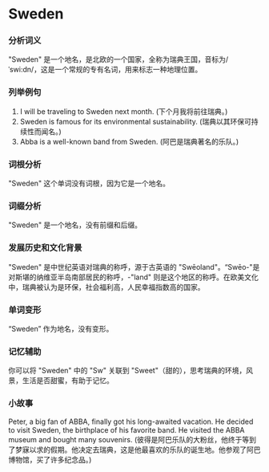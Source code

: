 # Sweden

### 分析词义

  

"Sweden" 是一个地名，是北欧的一个国家，全称为瑞典王国，音标为/ˈswi:dn/，这是一个常规的专有名词，用来标志一种地理位置。

  

### 列举例句

  

1.  I will be traveling to Sweden next month. (下个月我将前往瑞典。)
2.  Sweden is famous for its environmental sustainability. (瑞典以其环保可持续性而闻名。)
3.  Abba is a well-known band from Sweden. (阿巴是瑞典著名的乐队。)

  

### 词根分析

  

"Sweden" 这个单词没有词根，因为它是一个地名。

  

### 词缀分析

  

"Sweden" 是一个地名，没有前缀和后缀。

  

### 发展历史和文化背景

  

"Sweden" 是中世纪英语对瑞典的称呼，源于古英语的 "Swēoland"。“Swēo-"是对斯堪的纳维亚半岛南部居民的称呼，-"land" 则是这个地区的称呼。在欧美文化中，瑞典被认为是环保，社会福利高，人民幸福指数高的国家。

  

### 单词变形

  

“Sweden” 作为地名，没有变形。

  

### 记忆辅助

  

你可以将 "Sweden" 中的 "Sw" 关联到 "Sweet"（甜的），思考瑞典的环境，风景，生活是否甜蜜，有助于记忆。

  

### 小故事

  

Peter, a big fan of ABBA, finally got his long-awaited vacation. He decided to visit Sweden, the birthplace of his favorite band. He visited the ABBA museum and bought many souvenirs. (彼得是阿巴乐队的大粉丝，他终于等到了梦寐以求的假期。他决定去瑞典，这是他最喜欢的乐队的诞生地。他参观了阿巴博物馆，买了许多纪念品。)
